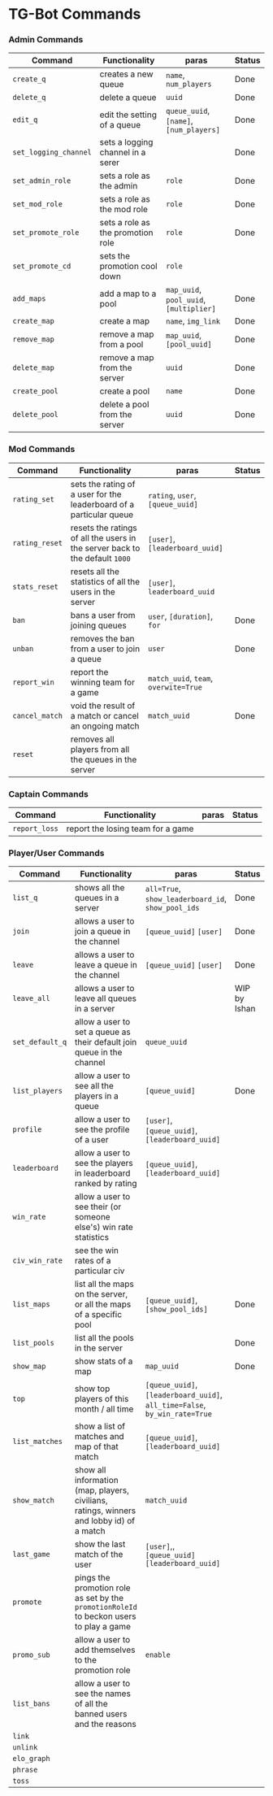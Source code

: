 # TG-Bot Commands

### Admin Commands

| Command               | Functionality                     | paras                                   | Status |
| --------------------- | --------------------------------- | --------------------------------------- | ------ |
| `create_q`            | creates a new queue               | `name`, `num_players`                   | Done   |
| `delete_q`            | delete a queue                    | `uuid`                                  | Done   |
| `edit_q`              | edit the setting of a queue       | `queue_uuid`, `[name]`, `[num_players]` | Done   |
| `set_logging_channel` | sets a logging channel in a serer |                                         | Done   |
| `set_admin_role`      | sets a role as the admin          | `role`                                  | Done   |
| `set_mod_role`        | sets a role as the mod role       | `role`                                  | Done   |
| `set_promote_role`    | sets a role as the promotion role | `role`                                  | Done   |
| `set_promote_cd`      | sets the promotion cool down      | `role`                                  |        |
| `add_maps`            | add a map to a pool               | `map_uuid`, `pool_uuid`, `[multiplier]` | Done   |
| `create_map`          | create a map                      | `name`, `img_link`                      | Done   |
| `remove_map`          | remove a map from a pool          | `map_uuid`, `[pool_uuid]`               | Done   |
| `delete_map`          | remove a map from the server      | `uuid`                                  | Done   |
| `create_pool`         | create a pool                     | `name`                                  | Done   |
| `delete_pool`         | delete a pool from the server     | `uuid`                                  | Done   |



### Mod Commands

| Command        | Functionality                                                                | paras                                 | Status |
|----------------|------------------------------------------------------------------------------|---------------------------------------|--------|
| `rating_set`   | sets the rating of a user for the leaderboard of a particular queue          | `rating`, `user`, `[queue_uuid]`      |        |
| `rating_reset` | resets the ratings of all the users in the server back to the default `1000` | `[user]`, `[leaderboard_uuid]`        |        |
| `stats_reset`  | resets all the statistics of all the users in the server                     | `[user]`, `leaderboard_uuid`          |        |
| `ban`          | bans a user from joining queues                                              | `user`, `[duration]`, `for`           | Done   |
| `unban`        | removes the ban from a user to join a queue                                  | `user`                                | Done   |
| `report_win`   | report the winning team for a game                                           | `match_uuid`, `team`, `overwite=True` |        |
| `cancel_match` | void the result of a match or cancel an ongoing match                        | `match_uuid`                          | Done   |
| `reset`        | removes all players from all the queues in the server                        |                                       |        |



### Captain Commands

| Command       | Functionality                     | paras | Status |
|---------------|-----------------------------------|-------|--------|
| `report_loss` | report the losing team for a game |       |        |



### Player/User Commands

| Command         | Functionality                                                | paras                                                        | Status       |
| --------------- | ------------------------------------------------------------ | ------------------------------------------------------------ | ------------ |
| `list_q`        | shows all the queues in a server                             | `all=True`, `show_leaderboard_id`, `show_pool_ids`           | Done         |
| `join`          | allows a user to join a queue in the channel                 | `[queue_uuid]` `[user]`                                      | Done         |
| `leave`         | allows a user to leave a queue in the channel                | `[queue_uuid]` `[user]`                                      | Done         |
| `leave_all`     | allows a user to leave all queues in a server                |                                                              | WIP by Ishan |
| `set_default_q` | allow a user to set a queue as their default join queue in the channel | `queue_uuid`                                                 |              |
| `list_players`  | allow a user to see all the players in a queue               | `[queue_uuid]`                                               | Done         |
| `profile`       | allow a user to see the profile of a user                    | `[user]`, `[queue_uuid]`, `[leaderboard_uuid]`               |              |
| `leaderboard`   | allow a user to see the players in leaderboard ranked by rating | `[queue_uuid]`, `[leaderboard_uuid]`                         |              |
| `win_rate`      | allow a user to see their (or someone else's) win rate statistics |                                                              |              |
| `civ_win_rate`  | see the win rates of a particular civ                        |                                                              |              |
| `list_maps`     | list all the maps on the server, or all the maps of a specific pool | `[queue_uuid]`, `[show_pool_ids]`                            | Done         |
| `list_pools`    | list all the pools in the server                             |                                                              | Done         |
| `show_map`      | show stats of a map                                          | `map_uuid`                                                   | Done         |
| `top`           | show top players of this month / all time                    | `[queue_uuid]`, `[leaderboard_uuid]`, `all_time=False`, `by_win_rate=True` |              |
| `list_matches`  | show a list of matches and map of that match                 | `[queue_uuid]`, `[leaderboard_uuid]`                         |              |
| `show_match`    | show all information (map, players, civilians, ratings, winners and lobby id) of a match | `match_uuid`                                                 |              |
| `last_game`     | show the last match of the user                              | `[user]`,, `[queue_uuid]` `[leaderboard_uuid]`               |              |
| `promote`       | pings the promotion role as set by the `promotionRoleId` to beckon users to play a game |                                                              |              |
| `promo_sub`     | allow a user to add themselves to the promotion role         | `enable`                                                     |              |
| `list_bans`     | allow a user to see the names of all the banned users and the reasons |                                                              |              |
| `link`          |                                                              |                                                              |              |
| `unlink`        |                                                              |                                                              |              |
| `elo_graph`     |                                                              |                                                              |              |
| `phrase`        |                                                              |                                                              |              |
| `toss`          |                                                              |                                                              |              |
